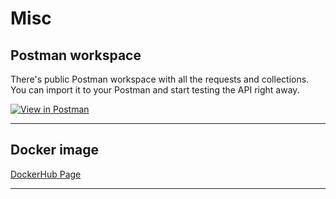 # Misc
  
## Postman workspace
  
There's public Postman workspace with all the requests and collections.
You can import it to your Postman and start testing the API right away.
  
[![View in Postman](https://run.pstmn.io/button.svg)](https://www.postman.com/anttek-io/workspace/grigory)
  
---
  
## Docker image
  
[DockerHub Page](https://hub.docker.com/r/anttek/grigory)
  
---
  